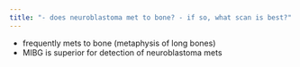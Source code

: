 ```yaml
---
title: "- does neuroblastoma met to bone? - if so, what scan is best?"
---
```

- frequently mets to bone (metaphysis of long bones)
- MIBG is superior for detection of neuroblastoma mets

